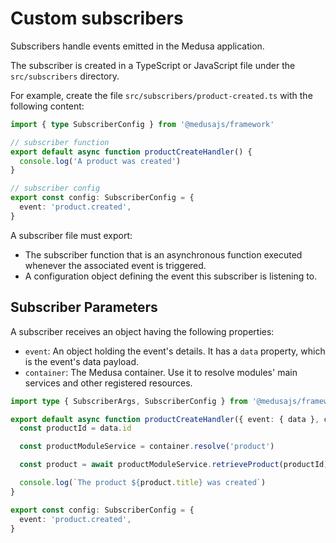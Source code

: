 # Custom subscribers

Subscribers handle events emitted in the Medusa application.

The subscriber is created in a TypeScript or JavaScript file under the `src/subscribers` directory.

For example, create the file `src/subscribers/product-created.ts` with the following content:

```ts
import { type SubscriberConfig } from '@medusajs/framework'

// subscriber function
export default async function productCreateHandler() {
  console.log('A product was created')
}

// subscriber config
export const config: SubscriberConfig = {
  event: 'product.created',
}
```

A subscriber file must export:

- The subscriber function that is an asynchronous function executed whenever the associated event is triggered.
- A configuration object defining the event this subscriber is listening to.

## Subscriber Parameters

A subscriber receives an object having the following properties:

- `event`: An object holding the event's details. It has a `data` property, which is the event's data payload.
- `container`: The Medusa container. Use it to resolve modules' main services and other registered resources.

```ts
import type { SubscriberArgs, SubscriberConfig } from '@medusajs/framework'

export default async function productCreateHandler({ event: { data }, container }: SubscriberArgs<{ id: string }>) {
  const productId = data.id

  const productModuleService = container.resolve('product')

  const product = await productModuleService.retrieveProduct(productId)

  console.log(`The product ${product.title} was created`)
}

export const config: SubscriberConfig = {
  event: 'product.created',
}
```
